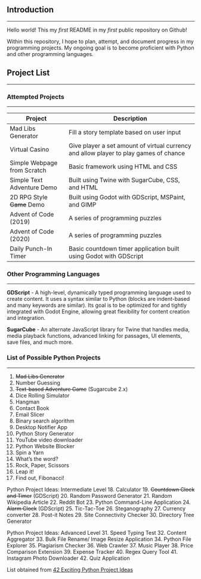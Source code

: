 ## Introduction
----------------

Hello world! This my *first* README in my *first* public repository on Github!

Within this repository, I hope to plan, attempt, and document progress
in my programming projects.
My ongoing goal is to become proficient with Python and other programming languages.


## Project List
---------------


### Attempted Projects
------------------------

Project | Description
------------ | -------------
Mad Libs Generator  | Fill a story template based on user input
Virtual Casino  | Give player a set amount of virtual currency and allow player to play games of chance
Simple Webpage from Scratch | Basic framework using HTML and CSS
Simple Text Adventure Demo | Built using Twine with SugarCube, CSS, and HTML
2D RPG Style ~~Game~~ Demo | Built using Godot with GDScript, MSPaint, and GIMP
Advent of Code (2019) | A series of programming puzzles
Advent of Code (2020) | A series of programming puzzles
Daily Punch-In Timer | Basic countdown timer application built using Godot with GDScript

### Other Programming Languages
-------------------------

**GDScript** - A high-level, dynamically typed programming language used to create content. It uses a syntax similar to Python (blocks are indent-based and many keywords are similar). Its goal is to be optimized for and tightly integrated with Godot Engine, allowing great flexibility for content creation and integration.

**SugarCube** - An alternate JavaScript library for Twine that handles media, media playback functions, advanced linking for passages, UI elements, save files, and much more.

### List of Possible Python Projects
----------------------------------
1. ~~Mad Libs Generator~~
2. Number Guessing
3. ~~Text-based Adventure Game~~ (Sugarcube 2.x)
4. Dice Rolling Simulator
5. Hangman
6. Contact Book
7. Email Slicer
8. Binary search algorithm
9. Desktop Notifier App
10. Python Story Generator
11. YouTube video downloader
12. Python Website Blocker
13. Spin a Yarn
14. What’s the word?
15. Rock, Paper, Scissors
16. Leap it!
17. Find out, Fibonacci!

Python Project Ideas: Intermediate Level
18. Calculator
19. ~~Countdown Clock and Timer~~ (GDScript)
20. Random Password Generator
21. Random Wikipedia Article
22. Reddit Bot
23. Python Command-Line Application
24. ~~Alarm Clock~~ (GDScript)
25. Tic-Tac-Toe
26. Steganography
27. Currency converter
28. Post-it Notes
29. Site Connectivity Checker
30. Directory Tree Generator

Python Project Ideas: Advanced Level
31. Speed Typing Test
32. Content Aggregator
33. Bulk File Rename/ Image Resize Application
34. Python File Explorer
35. Plagiarism Checker
36. Web Crawler
37. Music Player
38. Price Comparison Extension
39. Expense Tracker
40. Regex Query Tool
41. Instagram Photo Downloader
42. Quiz Application

List obtained from [42 Exciting Python Project Ideas](https://www.upgrad.com/blog/python-projects-ideas-topics-beginners/)
